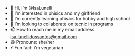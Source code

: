 - 👋 Hi, I’m @IsaLunelli
- 👀 I’m interested in phisics and my girlfriend
- 🌱 I’m currently learning phisics for hobby and high school
- 💞️ I’m looking to collaborate on tecnic in programs
- 📫 How to reach me in my email address isa.lunellidossantos@gmail.com
- 😄 Pronouns: she/her
- ⚡ Fun fact: i'm vegetarian 

<!---
IsaLunelli/IsaLunelli is a ✨ special ✨ repository because its `README.md` (this file) appears on your GitHub profile.
You can click the Preview link to take a look at your changes.
--->
